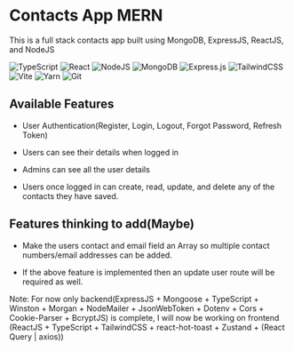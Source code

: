 # Contacts App MERN

This is a full stack contacts app built using MongoDB, ExpressJS, ReactJS, and NodeJS

![TypeScript](https://img.shields.io/badge/typescript-%23007ACC.svg?style=for-the-badge&logo=typescript&logoColor=white)
![React](https://img.shields.io/badge/react-%2320232a.svg?style=for-the-badge&logo=react&logoColor=%2361DAFB)
![NodeJS](https://img.shields.io/badge/node.js-6DA55F?style=for-the-badge&logo=node.js&logoColor=white)
![MongoDB](https://img.shields.io/badge/MongoDB-%234ea94b.svg?style=for-the-badge&logo=mongodb&logoColor=white)
![Express.js](https://img.shields.io/badge/express.js-%23404d59.svg?style=for-the-badge&logo=express&logoColor=%2361DAFB)
![TailwindCSS](https://img.shields.io/badge/tailwindcss-%2338B2AC.svg?style=for-the-badge&logo=tailwind-css&logoColor=white)
![Vite](https://img.shields.io/badge/vite-%23646CFF.svg?style=for-the-badge&logo=vite&logoColor=white)
![Yarn](https://img.shields.io/badge/yarn-%232C8EBB.svg?style=for-the-badge&logo=yarn&logoColor=white)
![Git](https://img.shields.io/badge/git-%23F05033.svg?style=for-the-badge&logo=git&logoColor=white)

## Available Features

- User Authentication(Register, Login, Logout, Forgot Password, Refresh Token)

- Users can see their details when logged in

- Admins can see all the user details

- Users once logged in can create, read, update, and delete any of the contacts they have saved.

## Features thinking to add(Maybe)

- Make the users contact and email field an Array so multiple contact numbers/email addresses can be added.

- If the above feature is implemented then an update user route will be required as well.

Note: For now only backend(ExpressJS + Mongoose + TypeScript + Winston + Morgan + NodeMailer + JsonWebToken + Dotenv + Cors + Cookie-Parser + BcryptJS) is complete, I will now be working on frontend (ReactJS + TypeScript + TailwindCSS + react-hot-toast + Zustand + (React Query | axios))
